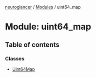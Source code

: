 [neuroglancer](../README.md) / [Modules](../modules.md) / uint64\_map

# Module: uint64\_map

## Table of contents

### Classes

- [Uint64Map](../classes/uint64_map.Uint64Map.md)
